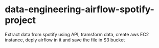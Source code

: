 # data-engineering-airflow-spotify-project
Extract data from spotify using API, tramsform data, create aws EC2 instance, deply airflow in it and save the file in S3 bucket
